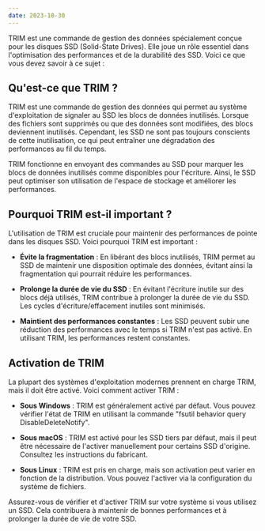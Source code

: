 ```yaml
---
date: 2023-10-30
---
```


TRIM est une commande de gestion des données spécialement conçue pour les disques SSD (Solid-State Drives). Elle joue un rôle essentiel dans l'optimisation des performances et de la durabilité des SSD. Voici ce que vous devez savoir à ce sujet :

## Qu'est-ce que TRIM ?

TRIM est une commande de gestion des données qui permet au système d'exploitation de signaler au SSD les blocs de données inutilisés. Lorsque des fichiers sont supprimés ou que des données sont modifiées, des blocs deviennent inutilisés. Cependant, les SSD ne sont pas toujours conscients de cette inutilisation, ce qui peut entraîner une dégradation des performances au fil du temps.

TRIM fonctionne en envoyant des commandes au SSD pour marquer les blocs de données inutilisés comme disponibles pour l'écriture. Ainsi, le SSD peut optimiser son utilisation de l'espace de stockage et améliorer les performances.

## Pourquoi TRIM est-il important ?

L'utilisation de TRIM est cruciale pour maintenir des performances de pointe dans les disques SSD. Voici pourquoi TRIM est important :

- **Évite la fragmentation** : En libérant des blocs inutilisés, TRIM permet au SSD de maintenir une disposition optimale des données, évitant ainsi la fragmentation qui pourrait réduire les performances.

- **Prolonge la durée de vie du SSD** : En évitant l'écriture inutile sur des blocs déjà utilisés, TRIM contribue à prolonger la durée de vie du SSD. Les cycles d'écriture/effacement inutiles sont minimisés.

- **Maintient des performances constantes** : Les SSD peuvent subir une réduction des performances avec le temps si TRIM n'est pas activé. En utilisant TRIM, les performances restent constantes.

## Activation de TRIM

La plupart des systèmes d'exploitation modernes prennent en charge TRIM, mais il doit être activé. Voici comment activer TRIM :

- **Sous Windows** : TRIM est généralement activé par défaut. Vous pouvez vérifier l'état de TRIM en utilisant la commande "fsutil behavior query DisableDeleteNotify".

- **Sous macOS** : TRIM est activé pour les SSD tiers par défaut, mais il peut être nécessaire de l'activer manuellement pour certains SSD d'origine. Consultez les instructions du fabricant.

- **Sous Linux** : TRIM est pris en charge, mais son activation peut varier en fonction de la distribution. Vous pouvez l'activer via la configuration du système de fichiers.

Assurez-vous de vérifier et d'activer TRIM sur votre système si vous utilisez un SSD. Cela contribuera à maintenir de bonnes performances et à prolonger la durée de vie de votre SSD.